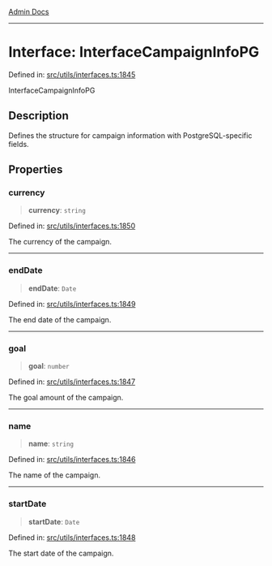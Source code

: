 [Admin Docs](/)

***

# Interface: InterfaceCampaignInfoPG

Defined in: [src/utils/interfaces.ts:1845](https://github.com/PalisadoesFoundation/talawa-admin/blob/main/src/utils/interfaces.ts#L1845)

InterfaceCampaignInfoPG

## Description

Defines the structure for campaign information with PostgreSQL-specific fields.

## Properties

### currency

> **currency**: `string`

Defined in: [src/utils/interfaces.ts:1850](https://github.com/PalisadoesFoundation/talawa-admin/blob/main/src/utils/interfaces.ts#L1850)

The currency of the campaign.

***

### endDate

> **endDate**: `Date`

Defined in: [src/utils/interfaces.ts:1849](https://github.com/PalisadoesFoundation/talawa-admin/blob/main/src/utils/interfaces.ts#L1849)

The end date of the campaign.

***

### goal

> **goal**: `number`

Defined in: [src/utils/interfaces.ts:1847](https://github.com/PalisadoesFoundation/talawa-admin/blob/main/src/utils/interfaces.ts#L1847)

The goal amount of the campaign.

***

### name

> **name**: `string`

Defined in: [src/utils/interfaces.ts:1846](https://github.com/PalisadoesFoundation/talawa-admin/blob/main/src/utils/interfaces.ts#L1846)

The name of the campaign.

***

### startDate

> **startDate**: `Date`

Defined in: [src/utils/interfaces.ts:1848](https://github.com/PalisadoesFoundation/talawa-admin/blob/main/src/utils/interfaces.ts#L1848)

The start date of the campaign.
